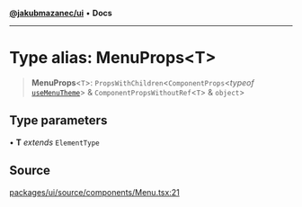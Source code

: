[**@jakubmazanec/ui**](../README.md) • **Docs**

---

# Type alias: MenuProps\<T\>

> **MenuProps**\<`T`\>: `PropsWithChildren`\<`ComponentProps`\<_typeof_
> [`useMenuTheme`](../functions/useMenuTheme.md)\> & `ComponentPropsWithoutRef`\<`T`\> & `object`\>

## Type parameters

• **T** _extends_ `ElementType`

## Source

[packages/ui/source/components/Menu.tsx:21](https://github.com/jakubmazanec/tools/blob/bb20df5276ddb119762948adc2cda520aef09f0f/packages/ui/source/components/Menu.tsx#L21)
